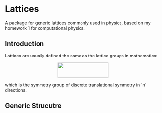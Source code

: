 # Lattices
A package for generic lattices commonly used in physics, based on my homework 1 for computational physics.

## Introduction
Lattices are usually defined the same as the lattice groups in mathematics:

<p align="center"><img src="/tex/b2255bc1b1bcbb2c68e88e06cceed82f.svg?invert_in_darkmode&sanitize=true" align=middle width=163.68238755pt height=49.315569599999996pt/></p>
which is the symmetry group of discrete translational symmetry in `n` directions.

## Generic Strucutre
